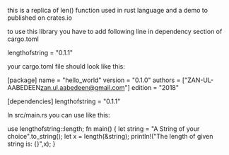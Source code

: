 this is a replica of len() function used in rust language and a demo to published on crates.io

to use this library you have to add following line in dependency section of cargo.toml

lengthofstring = "0.1.1"

your cargo.toml file should look like this:

[package]
name = "hello_world"
version = "0.1.0"
authors = ["ZAN-UL-AABEDEEN<zan.ul.aabedeen@gmail.com>"]
edition = "2018"

[dependencies]
lengthofstring = "0.1.1"



In src/main.rs you can use like this:

use lengthofstring::length;
fn main() {
    let string = "A String of your choice".to_string();
    let x = length(&string);
    println!("The length of given string is: {}",x);
    }
